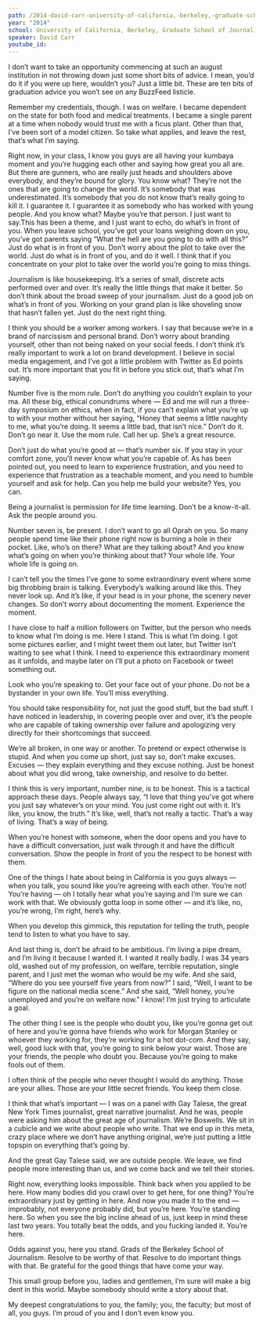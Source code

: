 ```yaml
---
path: /2014-david-carr-university-of-california,-berkeley,-graduate-school-of-journalism
year: "2014"
school: University of California, Berkeley, Graduate School of Journalism
speaker: David Carr
youtube_id: 
---
```


I don’t want to take an opportunity commencing at such an august institution in not throwing down just some short bits of advice. I mean, you’d do it if you were up here, wouldn’t you? Just a little bit. These are ten bits of graduation advice you won’t see on any BuzzFeed listicle.

Remember my credentials, though. I was on welfare. I became dependent on the state for both food and medical treatments. I became a single parent at a time when nobody would trust me with a ficus plant. Other than that, I’ve been sort of a model citizen. So take what applies, and leave the rest, that’s what I’m saying.

Right now, in your class, I know you guys are all having your kumbaya moment and you’re hugging each other and saying how great you all are. But there are gunners, who are really just heads and shoulders above everybody, and they’re bound for glory. You know what? They’re not the ones that are going to change the world. It’s somebody that was underestimated. It’s somebody that you do not know that’s really going to kill it. I guarantee it. I guarantee it as somebody who has worked with young people. And you know what? Maybe you’re that person. I just want to say.This has been a theme, and I just want to echo, do what’s in front of you. When you leave school, you’ve got your loans weighing down on you, you’ve got parents saying “What the hell are you going to do with all this?” Just do what is in front of you. Don’t worry about the plot to take over the world. Just do what is in front of you, and do it well. I think that if you concentrate on your plot to take over the world you’re going to miss things.

Journalism is like housekeeping. It’s a series of small, discrete acts performed over and over. It’s really the little things that make it better. So don’t think about the broad sweep of your journalism. Just do a good job on what’s in front of you. Working on your grand plan is like shoveling snow that hasn’t fallen yet. Just do the next right thing.

I think you should be a worker among workers. I say that because we’re in a brand of narcissism and personal brand. Don’t worry about branding yourself, other than not being naked on your social feeds. I don’t think it’s really important to work a lot on brand development. I believe in social media engagement, and I’ve got a little problem with Twitter as Ed points out. It’s more important that you fit in before you stick out, that’s what I’m saying.

Number five is the mom rule. Don’t do anything you couldn’t explain to your ma. All these big, ethical conundrums where — Ed and me will run a three-day symposium on ethics, when in fact, if you can’t explain what you’re up to with your mother without her saying, “Honey that seems a little naughty to me, what you’re doing. It seems a little bad, that isn’t nice.” Don’t do it. Don’t go near it. Use the mom rule. Call her up. She’s a great resource.

Don’t just do what you’re good at — that’s number six. If you stay in your comfort zone, you’ll never know what you’re capable of. As has been pointed out, you need to learn to experience frustration, and you need to experience that frustration as a teachable moment, and you need to humble yourself and ask for help. Can you help me build your website? Yes, you can.

Being a journalist is permission for life time learning. Don’t be a know-it-all. Ask the people around you.

Number seven is, be present. I don’t want to go all Oprah on you. So many people spend time like their phone right now is burning a hole in their pocket. Like, who’s on there? What are they talking about? And you know what’s going on when you’re thinking about that? Your whole life. Your whole life is going on.

I can’t tell you the times I’ve gone to some extraordinary event where some big throbbing brain is talking. Everybody’s walking around like this. They never look up. And it’s like, if your head is in your phone, the scenery never changes. So don’t worry about documenting the moment. Experience the moment.

I have close to half a million followers on Twitter, but the person who needs to know what I’m doing is me. Here I stand. This is what I’m doing. I got some pictures earlier, and I might tweet them out later, but Twitter isn’t waiting to see what I think. I need to experience this extraordinary moment as it unfolds, and maybe later on I’ll put a photo on Facebook or tweet something out.

Look who you’re speaking to. Get your face out of your phone. Do not be a bystander in your own life. You’ll miss everything.

You should take responsibility for, not just the good stuff, but the bad stuff. I have noticed in leadership, in covering people over and over, it’s the people who are capable of taking ownership over failure and apologizing very directly for their shortcomings that succeed.

We’re all broken, in one way or another. To pretend or expect otherwise is stupid. And when you come up short, just say so, don’t make excuses. Excuses — they explain everything and they excuse nothing. Just be honest about what you did wrong, take ownership, and resolve to do better.

I think this is very important, number nine, is to be honest. This is a tactical approach these days. People always say, “I love that thing you’ve got where you just say whatever’s on your mind. You just come right out with it. It’s like, you know, the truth.” It’s like, well, that’s not really a tactic. That’s a way of living. That’s a way of being.

When you’re honest with someone, when the door opens and you have to have a difficult conversation, just walk through it and have the difficult conversation. Show the people in front of you the respect to be honest with them.

One of the things I hate about being in California is you guys always — when you talk, you sound like you’re agreeing with each other. You’re not! You’re having — oh I totally hear what you’re saying and I’m sure we can work with that. We obviously gotta loop in some other — and it’s like, no, you’re wrong, I’m right, here’s why.

When you develop this gimmick, this reputation for telling the truth, people tend to listen to what you have to say.

And last thing is, don’t be afraid to be ambitious. I’m living a pipe dream, and I’m living it because I wanted it. I wanted it really badly. I was 34 years old, washed out of my profession, on welfare, terrible reputation, single parent, and I just met the woman who would be my wife. And she said, “Where do you see yourself five years from now?” I said, “Well, I want to be figure on the national media scene.” And she said, “Well honey, you’re unemployed and you’re on welfare now.” I know! I’m just trying to articulate a goal.

The other thing I see is the people who doubt you, like you’re gonna get out of here and you’re gonna have friends who work for Morgan Stanley or whoever they working for, they’re working for a hot dot-com. And they say, well, good luck with that, you’re going to sink below your waist. Those are your friends, the people who doubt you. Because you’re going to make fools out of them.

I often think of the people who never thought I would do anything. Those are your allies. Those are your little secret friends. You keep them close.

I think that what’s important — I was on a panel with Gay Talese, the great New York Times journalist, great narrative journalist. And he was, people were asking him about the great age of journalism. We’re Boswells. We sit in a cubicle and we write about people who write. That we end up in this meta, crazy place where we don’t have anything original, we’re just putting a little topspin on everything that’s going by.

And the great Gay Talese said, we are outside people. We leave, we find people more interesting than us, and we come back and we tell their stories.

Right now, everything looks impossible. Think back when you applied to be here. How many bodies did you crawl over to get here, for one thing? You’re extraordinary just by getting in here. And now you made it to the end — improbably, not everyone probably did, but you’re here. You’re standing here. So when you see the big incline ahead of us, just keep in mind these last two years. You totally beat the odds, and you fucking landed it. You’re here.

Odds against you, here you stand. Grads of the Berkeley School of Journalism. Resolve to be worthy of that. Resolve to do important things with that. Be grateful for the good things that have come your way.

This small group before you, ladies and gentlemen, I’m sure will make a big dent in this world. Maybe somebody should write a story about that.

My deepest congratulations to you, the family; you, the faculty; but most of all, you guys. I’m proud of you and I don’t even know you.
